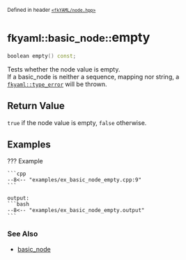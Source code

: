 <small>Defined in header [`<fkYAML/node.hpp>`](https://github.com/fktn-k/fkYAML/blob/develop/include/fkYAML/node.hpp)</small>

# <small>fkyaml::basic_node::</small>empty

```cpp
boolean empty() const;
```

Tests whether the node value is empty.  
If a basic_node is neither a sequence, mapping nor string, a [`fkyaml::type_error`](../exception/type_error.md) will be thrown.  

## **Return Value**

`true` if the node value is empty, `false` otherwise.

## **Examples**

??? Example

    ```cpp
    --8<-- "examples/ex_basic_node_empty.cpp:9"
    ```

    output:
    ```bash
    --8<-- "examples/ex_basic_node_empty.output"
    ```

### **See Also**

* [basic_node](index.md)
